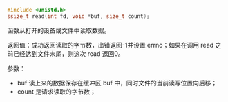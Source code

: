 

```c
#include <unistd.h>
ssize_t read(int fd, void *buf, size_t count);  
```

函数从打开的设备或文件中读取数据。

返回值：成功返回读取的字节数，出错返回-1并设置 errno；如果在调用 read 之前已经达到文件末尾，则这次 read 返回0。

参数：
- buf 读上来的数据保存在缓冲区 buf 中，同时文件的当前读写位置向后移；
- count 是请求读取的字节数；